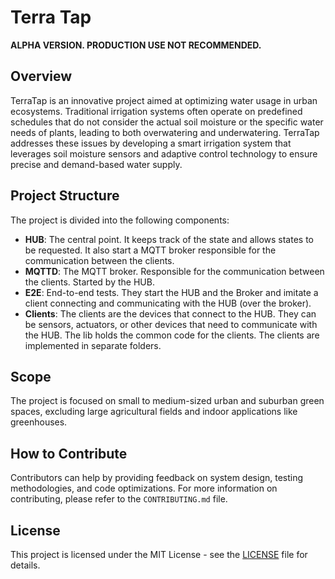 # Terra Tap

**ALPHA VERSION. PRODUCTION USE NOT RECOMMENDED.**

## Overview
TerraTap is an innovative project aimed at optimizing water usage in urban ecosystems. Traditional irrigation systems often operate on predefined schedules that do not consider the actual soil moisture or the specific water needs of plants, leading to both overwatering and underwatering. TerraTap addresses these issues by developing a smart irrigation system that leverages soil moisture sensors and adaptive control technology to ensure precise and demand-based water supply.

## Project Structure

The project is divided into the following components:

- **HUB**: The central point. It keeps track of the state and allows states to be requested. It also start a MQTT broker responsible for the communication between the clients.
- **MQTTD**: The MQTT broker. Responsible for the communication between the clients. Started by the HUB.
- **E2E**: End-to-end tests. They start the HUB and the Broker and imitate a client connecting and communicating with the HUB (over the broker).
- **Clients**: The clients are the devices that connect to the HUB. They can be sensors, actuators, or other devices that need to communicate with the HUB. The lib holds the common code for the clients. The clients are implemented in separate folders. 

## Scope
The project is focused on small to medium-sized urban and suburban green spaces, excluding large agricultural fields and indoor applications like greenhouses.

## How to Contribute
Contributors can help by providing feedback on system design, testing methodologies, and code optimizations. For more information on contributing, please refer to the `CONTRIBUTING.md` file.

## License
This project is licensed under the MIT License - see the [LICENSE](LICENSE) file for details.
